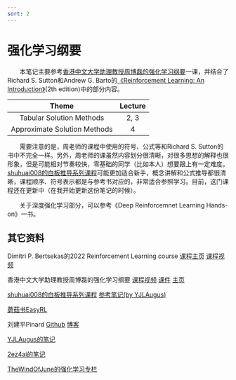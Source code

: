 ```yaml
---
sort: 2
---
```


# 强化学习纲要

&emsp;&emsp;本笔记主要参考[香港中文大学助理教授周博磊的强化学习纲要](https://space.bilibili.com/511221970/channel/seriesdetail?sid=764099)一课，并结合了Richard S. Sutton和Andrew G. Barto的[《Reinforcement Learning: An Introduction》](http://incompleteideas.net/book/the-book-2nd.html)(2th edition)中的部分内容。

<style>
table
{
    margin: auto;
}
</style>

|Theme|Lecture|
|:----:|:----:|
|Tabular Solution Methods|2, 3|
|Approximate Solution Methods|4|

&emsp;&emsp;需要注意的是，周老师的课程中使用的符号、公式等和Richard S. Sutton的书中不完全一样。另外，周老师的课虽然内容划分很清晰，对很多思想的解释也很形象，但是可能相对节奏较快，零基础的同学（比如本人）想要跟上有一定难度。[shuhuai008的白板推导系列课程](https://space.bilibili.com/97068901?spm_id_from=333.788.b_765f7570696e666f.1)可能更加适合新手，概念讲解和公式推导都很清晰，课程顺序、符号表示都是与参考书对应的，非常适合参照学习。目前，这门课程还在更新中（在我开始更新这份笔记的时候）。

&emsp;&emsp;关于深度强化学习部分，可以参考《Deep Reinforcemnet Learning Hands-on》一书。

## 其它资料

Dimitri P. Bertsekas的2022 Reinforcement Learning course [课程主页](http://web.mit.edu/dimitrib/www/RLbook.html) [课程视频](https://space.bilibili.com/2036999141)

香港中文大学助理教授周博磊的强化学习纲要 [课程视频](https://space.bilibili.com/511221970/channel/seriesdetail?sid=764099) [课件](https://github.com/zhoubolei/introRL) [主页](https://boleizhou.github.io/)

[shuhuai008的白板推导系列课程](https://space.bilibili.com/97068901?spm_id_from=333.788.b_765f7570696e666f.1) [参考笔记(by YJLAugus)](https://www.yuque.com/yjlaugus/reinforcement-learning-notes)

[蘑菇书EasyRL](https://datawhalechina.github.io/easy-rl/#/)

刘建平Pinard [Github](https://github.com/ljpzzz/machinelearning) [博客](https://www.cnblogs.com/pinard)

[YJLAugus的笔记](https://github.com/YJLAugus/Reinforcement-Learning-Notes)

[2ez4ai的笔记](https://github.com/2ez4ai/Reinforcement_Learning_Notes/blob/master/Reinforcement%20Learning%20Notes.pdf)

[TheWindOfJune的强化学习专栏](https://blog.csdn.net/weixin_43450646/category_10019516.html?spm=1001.2014.3001.5482)


